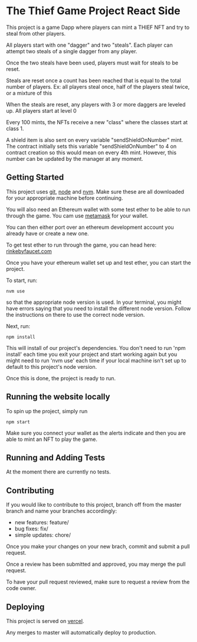 # The Thief Game Project React Side

This project is a game Dapp where players can mint a THIEF NFT and try to steal from other players.

All players start with one "dagger" and two "steals". Each player can attempt two steals of a single dagger from any player.

Once the two steals have been used, players must wait for steals to be reset.

Steals are reset once a count has been reached that is equal to the total number of players.
Ex: all players steal once, half of the players steal twice, or a mixture of this

When the steals are reset, any players with 3 or more daggers are leveled up. All players start at level 0

Every 100 mints, the NFTs receive a new "class" where the classes start at class 1.

A shield item is also sent on every variable "sendShieldOnNumber" mint. The contract initially sets this variable "sendShieldOnNumber" to 4 on contract creation so this would mean on every 4th mint. However, this number can be updated by the manager at any moment.

## Getting Started

This project uses [git], [node] and [nvm]. Make sure these are all downloaded for your appropriate machine before continuing.

You will also need an Ethereum wallet with some test ether to be able to run through the game. You cam use [metamask] for your wallet.

You can then either port over an ethereum development account you already have or create a new one.

To get test ether to run through the game, you can head here: [rinkebyfaucet.com]

Once you have your ethereum wallet set up and test ether, you can start the project.

To start, run:
```
nvm use
```
so that the appropriate node version is used. In your terminal, you might have errors saying that you need to install the different node version. Follow the instructions on there to use the correct node version.

Next, run:
```
npm install
```
This will install of our project's dependencies. You don't need to run 'npm install' each time you exit your project and start working again but you might need to run 'nvm use' each time if your local machine isn't set up to default to this project's node version.

Once this is done, the project is ready to run.

## Running the website locally
To spin up the project, simply run

```
npm start
```

Make sure you connect your wallet as the alerts indicate and then you are able to mint an NFT to play the game.

## Running and Adding Tests

At the moment there are currently no tests.

## Contributing

If you would like to contribute to this project, branch off from the master branch and name your branches accordingly:

- new features: feature/
- bug fixes: fix/
- simple updates: chore/

Once you make your changes on your new brach, commit and submit a pull request.

Once a review has been submitted and approved, you may merge the pull request.

To have your pull request reviewed, make sure to request a review from the code owner.

## Deploying

This project is served on [vercel].

Any merges to master will automatically deploy to production.


[git]: https://git-scm.com/downloads
[node]: https://nodejs.org/en/download/
[nvm]: https://github.com/nvm-sh/nvm#installation-and-update
[hardhat]: https://hardhat.org/
[rinkebyfaucet.com]: https://rinkebyfaucet.com/
[alchemy]: https://www.alchemy.com/
[etherscan]: https://rinkeby.etherscan.io/
[etherscan.io]: https://etherscan.io/
[thievary_solidity]: https://github.com/mcabrejos24/Thievary-Solidity
[metamask]: https://metamask.io/
[vercel]: https://vercel.com/
